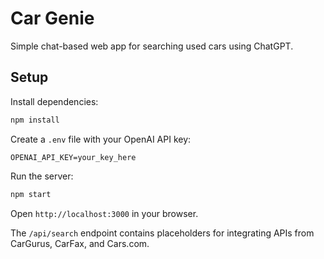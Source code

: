 # Car Genie

Simple chat-based web app for searching used cars using ChatGPT.

## Setup

Install dependencies:
```bash
npm install
```

Create a `.env` file with your OpenAI API key:
```
OPENAI_API_KEY=your_key_here
```

Run the server:
```bash
npm start
```

Open `http://localhost:3000` in your browser.

The `/api/search` endpoint contains placeholders for integrating APIs from
CarGurus, CarFax, and Cars.com.
